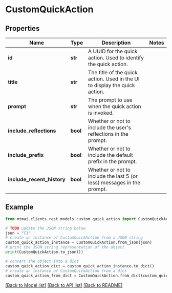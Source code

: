 # CustomQuickAction


## Properties

Name | Type | Description | Notes
------------ | ------------- | ------------- | -------------
**id** | **str** | A UUID for the quick action. Used to identify the quick action. | 
**title** | **str** | The title of the quick action. Used in the UI to display the quick action. | 
**prompt** | **str** | The prompt to use when the quick action is invoked. | 
**include_reflections** | **bool** | Whether or not to include the user&#39;s reflections in the prompt. | 
**include_prefix** | **bool** | Whether or not to include the default prefix in the prompt. | 
**include_recent_history** | **bool** | Whether or not to include the last 5 (or less) messages in the prompt. | 

## Example

```python
from mtmai.clients.rest.models.custom_quick_action import CustomQuickAction

# TODO update the JSON string below
json = "{}"
# create an instance of CustomQuickAction from a JSON string
custom_quick_action_instance = CustomQuickAction.from_json(json)
# print the JSON string representation of the object
print(CustomQuickAction.to_json())

# convert the object into a dict
custom_quick_action_dict = custom_quick_action_instance.to_dict()
# create an instance of CustomQuickAction from a dict
custom_quick_action_from_dict = CustomQuickAction.from_dict(custom_quick_action_dict)
```
[[Back to Model list]](../README.md#documentation-for-models) [[Back to API list]](../README.md#documentation-for-api-endpoints) [[Back to README]](../README.md)


